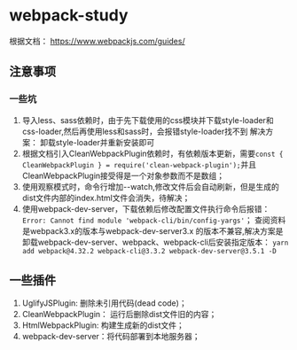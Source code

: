 # webpack-study
根据文档： https://www.webpackjs.com/guides/
## 注意事项
### 一些坑
1. 导入less、sass依赖时，由于先下载使用的css模块并下载style-loader和css-loader,然后再使用less和sass时，会报错style-loader找不到
解决方案： 卸载style-loader并重新安装即可
2. 根据文档引入CleanWebpackPlugin依赖时，有依赖版本更新，需要`const { CleanWebpackPlugin } = require('clean-webpack-plugin');`并且CleanWebpackPlugin接受得是一个对象参数而不是数组；
3. 使用观察模式时，命令行增加--watch,修改文件后会自动刷新，但是生成的dist文件内部的index.html文件会消失，待解决；
4. 使用webpack-dev-server，下载依赖后修改配置文件执行命令后报错：`Error: Cannot find module 'webpack-cli/bin/config-yargs'`；
查阅资料是webpack3.x的版本与webpack-dev-server3.x 的版本不兼容,解决方案是卸载webpack-dev-server、webpack、webpack-cli后安装指定版本：
`yarn add webpack@4.32.2 webpack-cli@3.3.2 webpack-dev-server@3.5.1 -D`

## 一些插件
1. UglifyJSPlugin: 删除未引用代码(dead code)；
2. CleanWebpackPlugin： 运行后删除dist文件旧的内容；
3. HtmlWebpackPlugin: 构建生成新的dist文件；
4. webpack-dev-server：将代码部署到本地服务器；